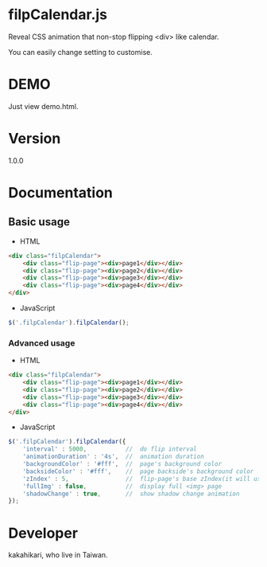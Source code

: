 # filpCalendar.js

Reveal CSS animation that non-stop flipping \<div\> like calendar.

You can easily change setting to customise.

# DEMO

Just view demo.html.

# Version

1.0.0

# Documentation

## Basic usage

- HTML

```html
<div class="filpCalendar">
	<div class="flip-page"><div>page1</div></div>
	<div class="flip-page"><div>page2</div></div>
	<div class="flip-page"><div>page3</div></div>
	<div class="flip-page"><div>page4</div></div>
</div> 
```

- JavaScript

```javascript
$('.filpCalendar').filpCalendar();
```

### Advanced usage

- HTML

```html
<div class="filpCalendar">
	<div class="flip-page"><div>page1</div></div>
	<div class="flip-page"><div>page2</div></div>
	<div class="flip-page"><div>page3</div></div>
	<div class="flip-page"><div>page4</div></div>
</div> 
```

- JavaScript

```javascript
$('.filpCalendar').filpCalendar({
	'interval' : 5000,           //  do flip interval
	'animationDuration' : '4s',  //  animation duration
	'backgroundColor' : '#fff',  //  page's background color
	'backsideColor' : '#fff',    //  page backside's background color
	'zIndex' : 5,                //  flip-page's base zIndex(it will use zIndex+-2)
	'fullImg' : false,           //  display full <img> page
	'shadowChange' : true,       //  show shadow change animation
});
```
# Developer

kakahikari, who live in Taiwan.
